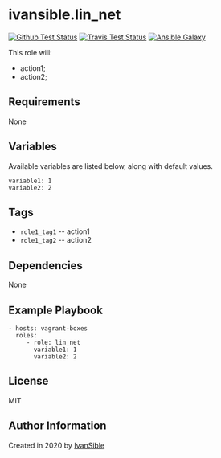 # ivansible.lin_net

[![Github Test Status](https://github.com/ivansible/lin-net/workflows/Molecule%20test/badge.svg?branch=master)](https://github.com/ivansible/lin-net/actions)
[![Travis Test Status](https://travis-ci.org/ivansible/lin-net.svg?branch=master)](https://travis-ci.org/ivansible/lin-net)
[![Ansible Galaxy](https://img.shields.io/badge/galaxy-ivansible.lin__net-68a.svg?style=flat)](https://galaxy.ansible.com/ivansible/lin_net/)

This role will:
 - action1;
 - action2;


## Requirements

None


## Variables

Available variables are listed below, along with default values.

    variable1: 1
    variable2: 2


## Tags

- `role1_tag1` -- action1
- `role1_tag2` -- action2


## Dependencies

None


## Example Playbook

    - hosts: vagrant-boxes
      roles:
         - role: lin_net
           variable1: 1
           variable2: 2


## License

MIT


## Author Information

Created in 2020 by [IvanSible](https://github.com/ivansible)
